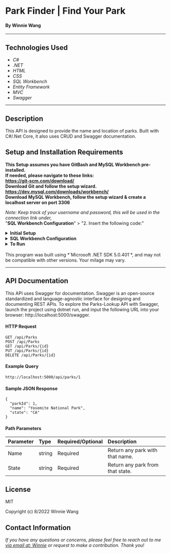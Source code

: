 # Park Finder | Find Your Park

#### By  Winnie Wang

---


## Technologies Used

* _C#_
* _.NET_
* _HTML_
* _CSS_
* _SQL Workbench_
* _Entity Framework_
* _MVC_
* _Swagger_

---
## Description

This API is designed to provide the name and location of parks. Built with C#/.Net Core, it also uses CRUD and Swagger documentation. 


## Setup and Installation Requirements
**This Setup assumes you have GitBash and MySQL Workbench pre-installed.   
If needed, please navigate to these links:  
https://git-scm.com/download/  
Download Git and follow the setup wizard.  
https://dev.mysql.com/downloads/workbench/  
Download MySQL Workbench, follow the setup wizard & create a localhost server on port 3306**


*Note: Keep track of your username and password, this will be used in the connection link under,*  
"**SQL Workbench Configuration**" > "2. Insert the following code:"


<details>
<summary><strong>Initial Setup</strong></summary>
<ol>
<li>Copy the git repository url: https://github.com/weijwang18/Parks-Lookup
<li>Open a terminal and navigate to your Desktop with <strong>cd</strong> command
<li>Run,   
<strong>$ git clone https://github.com/weijwang18/Parks-Lookup</strong>
<li>In the terminal, navigate into the root directory of the cloned project folder "Parks-Lookup".
<li>Navigate to the projects root directory, "ParkFinder".
<li>Move onto "SQL Workbench Configuration" instructions below to build the necessary database.
<br>
</details>

<details>
<summary><strong>SQL Workbench Configuration</strong></summary>
<ol>
<li>Create an appsetting.json file in the "Factory" directory  
   <pre>Parks-Lookup
   └── ParkFinder
    └── appsetting.json</pre>
<li> Insert the following code: <br>

<pre>{
  "ConnectionStrings": {
    "DefaultConnection": "Server=localhost;Port=3306;database=park_finder;uid=[YOUR-USERNAME-HERE];pwd=[YOUR-PASSWORD-HERE];"
  }
}</pre>
<small>*Note: you must include your password in the code block section labeled "YOUR-PASSWORD-HERE".</small><br>
<small>**Note: you must include your username in the code block section labeled "YOUR-USERNAME-HERE".</small><br>
<small>***Note: if you plan to push this cloned project to a public-facing repository, remember to add the appsettings.json file to your .gitignore before doing so.</small>
<li>In root directory of project folder "ParkFinder", run  
<strong>$ dotnet ef migrations add restoreDatabase</strong>
<li>Then run <strong>$ dotnet ef database update</strong>
<ol> 
  <li>Open SQL Workbench.
  <li>Navigate to "park_finder" schema.
  <li>Click the drop down, select "Tables" drop down.
  <li>Verify the tables.
  
</details>
<details>
<summary><strong>To Run</strong></summary>
Navigate to:  
   <pre>Parks-Lookup
   └── <strong>ParkFinder</strong></pre>
Run ```$ dotnet restore``` in the terminal.<br>
Run ```$ dotnet run``` in the terminal to have access to the API in browser.
</details>
<br>
This program was built using *`Microsoft .NET SDK 5.0.401`*, and may not be compatible with other versions. Your milage may vary.

---

## API Documentation

This API uses Swagger for documentation. Swagger is an open-source standardized and language-agnostic interface for designing and documenting REST APIs. To explore the Parks-Lookup API with Swagger, launch the project using dotnet run, and input the following URL into your browser: http://localhost:5000/swagger.

#### HTTP Request
```
GET /api/Parks
POST /api/Parks
GET /api/Parks/{id}
PUT /api/Parks/{id}
DELETE /api/Parks/{id}
```

#### Example Query
```
http://localhost:5000/api/parks/1
```

#### Sample JSON Response
```
{
  "parkId": 1,
  "name": "Yosemite National Park",
  "state": "CA"
}
```

#### Path Parameters

| Parameter | Type | Required/Optional | Description |
| :--- | :--- | :---  | :--- |
| Name | string | Required | Return any park with that name. |
| State | string | Required | Return any park from that state.|

## License

MIT

Copyright (c) 8/2022 Winnie Wang
## Contact Information
_If you have any questions or concerns, please feel free to reach out to me [via email at: Winnie](mailto:weijwang18@gmail.com) or request to make a contribution. Thank you!_ 